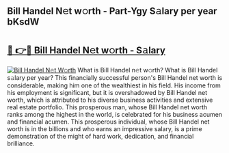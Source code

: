 ## Bill Handel N𝚎t w𝚘rth - Part-Ygy S𝚊lary per year bKsdW

# <h2><a href="http://gc47vbl.nevu.top/?p=Bill+Handel">🔗 👉🔴 Bill Handel N𝚎t w𝚘rth - S𝚊lary</a></h2>

[![Bill Handel N𝚎t W𝚘rth](https://i.imgur.com/Oavwk0R.jpeg)](http://gc47vbl.nevu.top/?p=Bill+Handel)
What is Bill Handel n𝚎t w𝚘rth? What is Bill Handel s𝚊lary per year?
This financially successful person's Bill Handel net worth is considerable, making him one of the wealthiest in his field. His income from his employment is significant, but it is overshadowed by Bill Handel net worth, which is attributed to his diverse business activities and extensive real estate portfolio. This prosperous man, whose Bill Handel net worth ranks among the highest in the world, is celebrated for his business acumen and financial acumen. This prosperous individual, whose Bill Handel net worth is in the billions and who earns an impressive salary, is a prime demonstration of the might of hard work, dedication, and financial brilliance.
